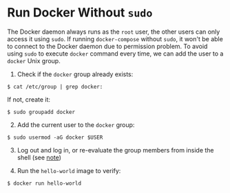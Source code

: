 # Run Docker Without `sudo`

The Docker daemon always runs as the `root` user, the other users can only access it using `sudo`. If running `docker-compose` without `sudo`, it won't be able to connect to the Docker daemon due to permission problem. To avoid using `sudo` to execute `docker` command every time, we can add the user to a `docker` Unix group.

1. Check if the `docker` group already exists:

  ```console
  $ cat /etc/group | grep docker:
  ```

  If not, create it:

  ```console
  $ sudo groupadd docker
  ```

2. Add the current user to the `docker` group:

  ```console
  $ sudo usermod -aG docker $USER
  ```

3. Log out and log in, or re-evaluate the group members from inside the shell (see [note](https://github.com/YuKitAs/tech-note/blob/master/operating-system/linux/users-and-sudo-group.md))

4. Run the `hello-world` image to verify:

  ```console
  $ docker run hello-world
  ```
